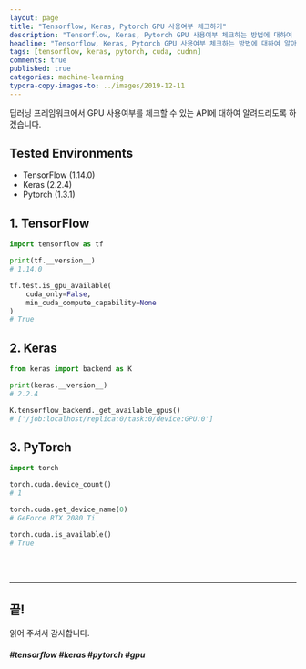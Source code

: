 ```yaml
---
layout: page
title: "Tensorflow, Keras, Pytorch GPU 사용여부 체크하기"
description: "Tensorflow, Keras, Pytorch GPU 사용여부 체크하는 방법에 대하여 알아보겠습니다."
headline: "Tensorflow, Keras, Pytorch GPU 사용여부 체크하는 방법에 대하여 알아보겠습니다."
tags: [tensorflow, keras, pytorch, cuda, cudnn]
comments: true
published: true
categories: machine-learning
typora-copy-images-to: ../images/2019-12-11
---
```








딥러닝 프레임워크에서 GPU 사용여부를 체크할 수 있는 API에 대하여 알려드리도록 하겠습니다. 



## Tested Environments

* TensorFlow (1.14.0)
* Keras (2.2.4)
* Pytorch (1.3.1)



## 1. TensorFlow

```python
import tensorflow as tf

print(tf.__version__)
# 1.14.0

tf.test.is_gpu_available(
    cuda_only=False,
    min_cuda_compute_capability=None
)
# True
```



## 2. Keras

```python
from keras import backend as K

print(keras.__version__)
# 2.2.4

K.tensorflow_backend._get_available_gpus()
# ['/job:localhost/replica:0/task:0/device:GPU:0']
```



## 3. PyTorch

```python
import torch

torch.cuda.device_count()
# 1

torch.cuda.get_device_name(0)
# GeForce RTX 2080 Ti

torch.cuda.is_available()
# True
```



<br>

<br>

<hr>

## 끝!



읽어 주셔서 감사합니다.



##### #tensorflow #keras #pytorch #gpu
